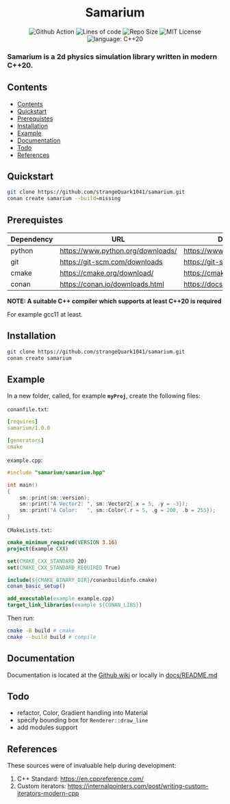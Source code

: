 <h1 align="center">Samarium</h1>

<p align="center">
    <img alt="Github Action" src="https://github.com/strangeQuark1041/samarium/actions/workflows/build.yml/badge.svg">
    <img alt="Lines of code" src="https://img.shields.io/tokei/lines/github/strangeQuark1041/samarium">
    <img alt="Repo Size" src="https://img.shields.io/github/repo-size/strangeQuark1041/samarium">
    <img alt="MIT License" src="https://img.shields.io/badge/license-MIT-yellow">
    <img alt="language: C++20" src="https://img.shields.io/badge/language-C%2B%2B20-yellow">
    <br>
    <h3>Samarium is a 2d physics simulation library written in modern C++20.</h3>
</p>

## Contents

- [Contents](#contents)
- [Quickstart](#quickstart)
- [Prerequistes](#prerequistes)
- [Installation](#installation)
- [Example](#example)
- [Documentation](#documentation)
- [Todo](#todo)
- [References](#references)

## Quickstart

```sh
git clone https://github.com/strangeQuark1041/samarium.git
conan create samarium --build=missing
```

## Prerequistes

| Dependency | URL | Documentation |
| ---        | --- | --- |
| python     | <https://www.python.org/downloads/> | https://www.python.org/doc/ |
| git        | <https://git-scm.com/downloads> | https://git-scm.com/docs |
| cmake      | <https://cmake.org/download/> | https://cmake.org/cmake/help/latest/ |
| conan      | <https://conan.io/downloads.html> | https://docs.conan.io/en/latest/ |

**NOTE: A suitable C++ compiler which supports at least C++20 is required**

For example gcc11 at least.

## Installation

```sh
git clone https://github.com/strangeQuark1041/samarium.git
conan create samarium
```

## Example

In a new folder, called, for example **`myProj`**, create the following files:

`conanfile.txt`:

```Yaml
[requires]
samarium/1.0.0

[generators]
cmake
```

`example.cpp`:

```cpp
#include "samarium/samarium.hpp"

int main()
{
    sm::print(sm::version);
    sm::print("A Vector2: ", sm::Vector2{.x = 5, .y = -3});
    sm::print("A Color:   ", sm::Color{.r = 5, .g = 200, .b = 255});
}
```

`CMakeLists.txt`:

```cmake
cmake_minimum_required(VERSION 3.16)
project(Example CXX)

set(CMAKE_CXX_STANDARD 20)
set(CMAKE_CXX_STANDARD_REQUIRED True)

include(${CMAKE_BINARY_DIR}/conanbuildinfo.cmake)
conan_basic_setup()

add_executable(example example.cpp)
target_link_libraries(example ${CONAN_LIBS})
```

Then run:
```sh
cmake -B build # cmake
cmake --build build # compile
```

## Documentation

Documentation is located at the [Github wiki](https://github.com/strangeQuark1041/samarium/wiki) or locally in  [docs/README.md](docs/README.md)

## Todo

- refactor, Color, Gradient handling into Material
- specify bounding box for `Renderer::draw_line`
- add modules support

## References

These sources were of invaluable help during development:

1. C++ Standard: https://en.cppreference.com/
2. Custom iterators: https://internalpointers.com/post/writing-custom-iterators-modern-cpp

